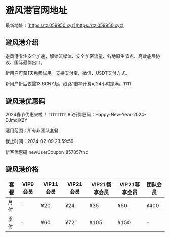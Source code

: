 # 避风港官网地址

最新地址：[https://tz.059950.xyz](https://tz.059950.xyz)

## 避风港介绍

避风港专注安全加速，解锁流媒体、安全加密流量、各地原生节点、高效底层协议、国际最优出口。

新用户可获1天免费试用。支持支付宝、微信、USDT支付方式。

新用户折后仅需13.6CNY起，线路1倍率计费可24小时跑满。1111

## 避风港优惠码

2024春节优惠来啦！
1111111111
85折优惠码：Happy-New-Year-2024-DJmqiX2Y

适用范围：所有非团队套餐

截止时间：2024-02-09 23:59:59

新客优惠码 newUserCoupon_857857thc

## 避风港价格

|套餐|VIP9会员|VIP11会员|VIP21会员|VIP21畅享会员|VIP21尊享会员|团队会员|
|----|----|----|----|----|----|----|
|月付|-|¥20|¥24|¥35|¥50|¥400|
|季付|-|¥60|¥72|¥105|¥150|-|
